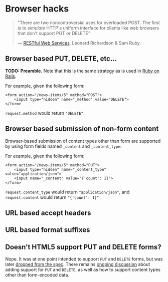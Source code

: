 # Browser hacks

> "There are two noncontroversial uses for overloaded POST.  The first is to *simulate* HTTP's uniform interface for clients like web browsers that don't support PUT or DELETE"
>
> &mdash; [RESTful Web Services](1), Leonard Richardson & Sam Ruby.

## Browser based PUT, DELETE, etc...

**TODO: Preamble.**  Note that this is the same strategy as is used in [Ruby on Rails](2).

For example, given the following form:

    <form action="/news-items/5" method="POST">
	    <input type="hidden" name="_method" value="DELETE">
	</form>

`request.method` would return `"DELETE"`.

## Browser based submission of non-form content

Browser-based submission of content types other than form are supported by using form fields named `_content` and `_content_type`:

For example, given the following form:

    <form action="/news-items/5" method="PUT">
	    <input type="hidden" name="_content_type" value="application/json">
		<input name="_content" value="{'count': 1}">
	</form>

`request.content_type` would return `"application/json"`, and `request.content` would return `"{'count': 1}"`

## URL based accept headers

## URL based format suffixes

## Doesn't HTML5 support PUT and DELETE forms?

Nope.  It was at one point intended to support `PUT` and `DELETE` forms, but was later [dropped from the spec](3).  There remains [ongoing discussion](4) about adding support for `PUT` and `DELETE`, as well as how to support content types other than form-encoded data.

[1]: http://www.amazon.com/Restful-Web-Services-Leonard-Richardson/dp/0596529260
[2]: http://guides.rubyonrails.org/form_helpers.html#how-do-forms-with-put-or-delete-methods-work
[3]: http://www.w3.org/TR/html5-diff/#changes-2010-06-24
[4]: http://amundsen.com/examples/put-delete-forms/
